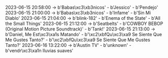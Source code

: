 2023-06-15 20:58:00 -> b'Babas\xc3\xb3nicos' - b'Jessico' - b'Pendejo'
2023-06-15 21:00:00 -> b'Babas\xc3\xb3nicos' - b'Infame' - b'Sin Mi Diablo'
2023-06-15 21:04:00 -> b'blink-182' - b'Enema of the State' - b'All the Small Things'
2023-06-15 21:12:00 -> b'Seatbelts' - b'COWBOY BEBOP (Original Motion Picture Soundtrack)' - b'Tank!'
2023-06-15 21:13:00 -> b'Daniel, Me Est\xc3\xa1s Matando' - b'\xc2\xbfQu\xc3\xa9 Se Siente Que Me Gustes Tanto?' - b'\xc2\xbfQu\xc3\xa9 Se Siente Que Me Gustes Tanto?'
2023-06-16 13:22:00 -> b'Austin TV' - b'unknown' - b'vendr\xc3\xa1n lluvias suaves'
